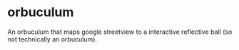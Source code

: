 # orbuculum
An orbuculum that maps google streetview to a interactive reflective ball (so not technically an orbuculum).
